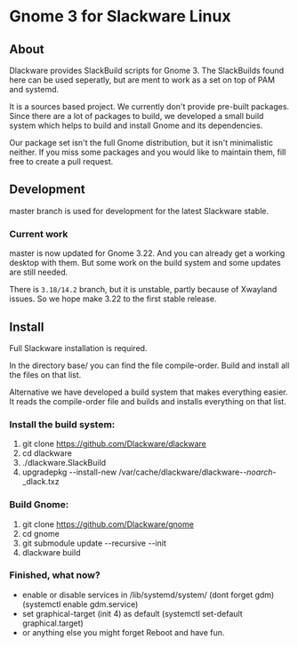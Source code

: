 # Gnome 3 for Slackware Linux


## About

Dlackware provides SlackBuild scripts for Gnome 3. The SlackBuilds found here
can be used seperatly, but are ment to work as a set on top of PAM and
systemd.

It is a sources based project. We currently don't provide pre-built packages.
Since there are a lot of packages to build, we developed a small build
system which helps to build and install Gnome and its dependencies.

Our package set isn't the full Gnome distribution, but it isn't
minimalistic neither. If you miss some packages and you would like to
maintain them, fill free to create a pull request.


## Development

master branch is used for development for the latest Slackware stable.


### Current work

master is now updated for Gnome 3.22. And you can already get a working
desktop with them. But some work on the build system and some updates
are still needed.

There is `3.18/14.2` branch, but it is unstable, partly because of
Xwayland issues. So we hope make 3.22 to the first stable release. 


## Install

Full Slackware installation is required.

In the directory base/ you can find the file compile-order.
Build and install all the files on that list.

Alternative we have developed a build system that makes everything easier.
It reads the compile-order file and builds and installs everything on that list.

### Install the build system:
1. git clone https://github.com/Dlackware/dlackware
2. cd dlackware
3. ./dlackware.SlackBuild
4. upgradepkg --install-new /var/cache/dlackware/dlackware-*-noarch-*_dlack.txz

### Build Gnome:
1. git clone https://github.com/Dlackware/gnome
2. cd gnome
3. git submodule update --recursive --init
4. dlackware build

### Finished, what now?
- enable or disable services in /lib/systemd/system/ (dont forget gdm) (systemctl enable gdm.service)
- set graphical-target (init 4) as default (systemctl set-default graphical.target)
- or anything else you might forget
Reboot and have fun.
